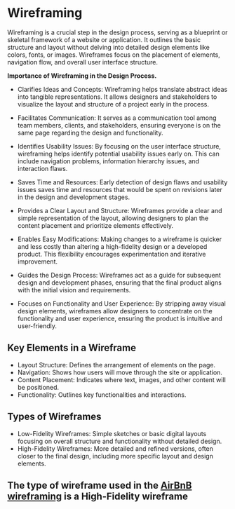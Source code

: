 # Wireframing  
Wireframing is a crucial step in the design process, serving as a blueprint or skeletal framework of a website or application. It outlines the basic structure and layout without delving into detailed design elements like colors, fonts, or images. Wireframes focus on the placement of elements, navigation flow, and overall user interface structure.  

**Importance of Wireframing in the Design Process.**
  * Clarifies Ideas and Concepts:
    Wireframing helps translate abstract ideas into tangible representations. It allows designers and stakeholders to visualize the layout and structure of a project early in the process.

  * Facilitates Communication: It serves as a communication tool among team members, clients, and stakeholders, ensuring everyone is on the same page regarding the design and functionality.

  * Identifies Usability Issues: By focusing on the user interface structure, wireframing helps identify potential usability issues early on. This can include navigation problems, information hierarchy issues, and interaction flaws.

  * Saves Time and Resources: Early detection of design flaws and usability issues saves time and resources that would be spent on revisions later in the design and development stages.

  * Provides a Clear Layout and Structure: Wireframes provide a clear and simple representation of the layout, allowing designers to plan the content placement and prioritize elements effectively.

  * Enables Easy Modifications: Making changes to a wireframe is quicker and less costly than altering a high-fidelity design or a developed product. This flexibility encourages experimentation and iterative improvement.

  * Guides the Design Process: Wireframes act as a guide for subsequent design and development phases, ensuring that the final product aligns with the initial vision and requirements.

  * Focuses on Functionality and User Experience: By stripping away visual design elements, wireframes allow designers to concentrate on the functionality and user experience, ensuring the product is intuitive and user-friendly.

## Key Elements in a Wireframe
 * Layout Structure: Defines the arrangement of elements on the page.
 * Navigation: Shows how users will move through the site or application.
 * Content Placement: Indicates where text, images, and other content will be positioned.
 * Functionality: Outlines key functionalities and interactions.

## Types of Wireframes
 * Low-Fidelity Wireframes: Simple sketches or basic digital layouts focusing on overall structure and functionality without detailed design.
 * High-Fidelity Wireframes: More detailed and refined versions, often closer to the final design, including more specific layout and design elements.

## The type of wireframe used in the [AirBnB wireframing]([https://pages.github.com/](https://www.figma.com/design/E2BRqdPcKkrnX6hLGPto8Z/Project-Airbnb?node-id=1-2&p=f)) is a High-Fidelity wireframe
